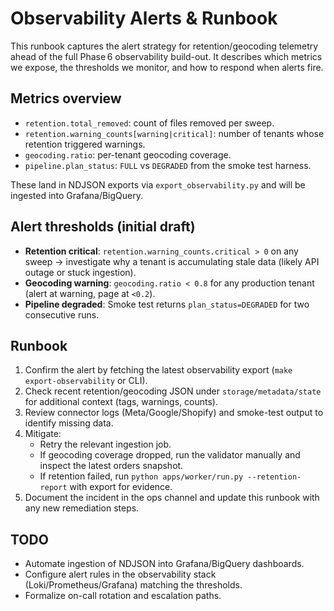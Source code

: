 # Observability Alerts & Runbook

This runbook captures the alert strategy for retention/geocoding telemetry ahead of the full Phase 6
observability build-out. It describes which metrics we expose, the thresholds we monitor, and how to
respond when alerts fire.

## Metrics overview
- `retention.total_removed`: count of files removed per sweep.
- `retention.warning_counts[warning|critical]`: number of tenants whose retention triggered warnings.
- `geocoding.ratio`: per-tenant geocoding coverage.
- `pipeline.plan_status`: `FULL` vs `DEGRADED` from the smoke test harness.

These land in NDJSON exports via `export_observability.py` and will be ingested into Grafana/BigQuery.

## Alert thresholds (initial draft)
- **Retention critical**: `retention.warning_counts.critical > 0` on any sweep → investigate why a
  tenant is accumulating stale data (likely API outage or stuck ingestion).
- **Geocoding warning**: `geocoding.ratio < 0.8` for any production tenant (alert at warning, page at
  `<0.2`).
- **Pipeline degraded**: Smoke test returns `plan_status=DEGRADED` for two consecutive runs.

## Runbook
1. Confirm the alert by fetching the latest observability export (`make export-observability` or CLI).
2. Check recent retention/geocoding JSON under `storage/metadata/state` for additional context (tags,
   warnings, counts).
3. Review connector logs (Meta/Google/Shopify) and smoke-test output to identify missing data.
4. Mitigate:
   - Retry the relevant ingestion job.
   - If geocoding coverage dropped, run the validator manually and inspect the latest orders snapshot.
   - If retention failed, run `python apps/worker/run.py --retention-report` with export for evidence.
5. Document the incident in the ops channel and update this runbook with any new remediation steps.

## TODO
- Automate ingestion of NDJSON into Grafana/BigQuery dashboards.
- Configure alert rules in the observability stack (Loki/Prometheus/Grafana) matching the thresholds.
- Formalize on-call rotation and escalation paths.
